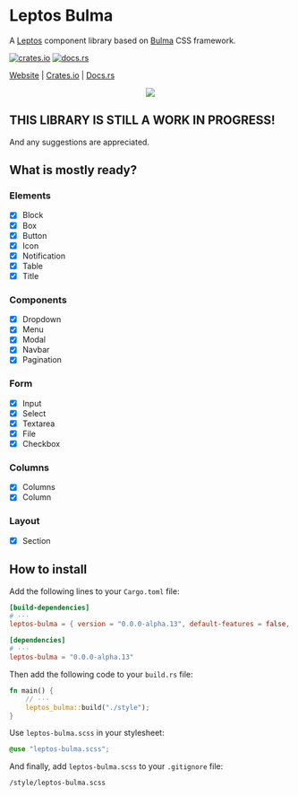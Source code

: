 # Leptos Bulma

A [Leptos](https://leptos.dev) component library based on [Bulma](https://bulma.io) CSS framework.

[![crates.io](https://img.shields.io/crates/v/leptos-bulma.svg)](https://crates.io/crates/leptos-bulma)
[![docs.rs](https://docs.rs/leptos-bulma/badge.svg)](https://docs.rs/leptos-bulma)

[Website](https://leptos-bulma.fermyon.app) |
[Crates.io](https://crates.io/crates/leptos-bulma) |
[Docs.rs](https://docs.rs/leptos-bulma)

<p align="center">
    <img src="https://raw.githubusercontent.com/javierEd/leptos-bulma/main/bulma.jpg"/>
</p>

## THIS LIBRARY IS STILL A WORK IN PROGRESS!

And any suggestions are appreciated.

## What is mostly ready?

### Elements

- [x] Block
- [x] Box
- [x] Button
- [x] Icon
- [x] Notification
- [x] Table
- [x] Title

### Components

- [x] Dropdown
- [x] Menu
- [x] Modal
- [x] Navbar
- [x] Pagination

### Form

- [x] Input
- [x] Select
- [x] Textarea
- [x] File
- [x] Checkbox

### Columns

- [x] Columns
- [x] Column

### Layout

- [x] Section

## How to install

Add the following lines to your `Cargo.toml` file:

```toml
[build-dependencies]
# ···
leptos-bulma = { version = "0.0.0-alpha.13", default-features = false, features = ["build-script"] }

[dependencies]
# ···
leptos-bulma = "0.0.0-alpha.13"
```

Then add the following code to your `build.rs` file:

```rust
fn main() {
    // ···
    leptos_bulma::build("./style");
}
```

Use `leptos-bulma.scss` in your stylesheet:

```css
@use "leptos-bulma.scss";
```

And finally, add `leptos-bulma.scss` to your `.gitignore` file:

```
/style/leptos-bulma.scss
```
